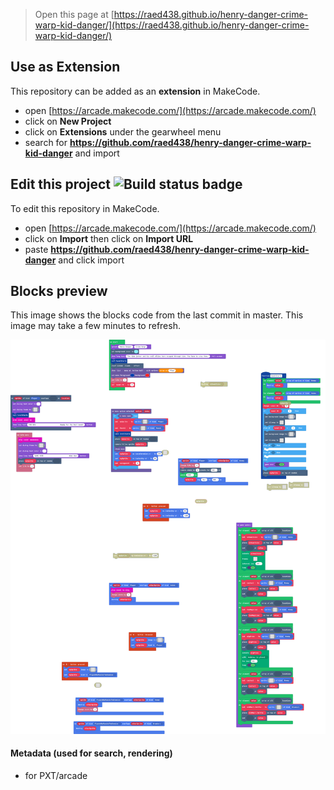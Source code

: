  


> Open this page at [https://raed438.github.io/henry-danger-crime-warp-kid-danger/](https://raed438.github.io/henry-danger-crime-warp-kid-danger/)

## Use as Extension

This repository can be added as an **extension** in MakeCode.

* open [https://arcade.makecode.com/](https://arcade.makecode.com/)
* click on **New Project**
* click on **Extensions** under the gearwheel menu
* search for **https://github.com/raed438/henry-danger-crime-warp-kid-danger** and import

## Edit this project ![Build status badge](https://github.com/raed438/henry-danger-crime-warp-kid-danger/workflows/MakeCode/badge.svg)

To edit this repository in MakeCode.

* open [https://arcade.makecode.com/](https://arcade.makecode.com/)
* click on **Import** then click on **Import URL**
* paste **https://github.com/raed438/henry-danger-crime-warp-kid-danger** and click import

## Blocks preview

This image shows the blocks code from the last commit in master.
This image may take a few minutes to refresh.

![A rendered view of the blocks](https://github.com/raed438/henry-danger-crime-warp-kid-danger/raw/master/.github/makecode/blocks.png)

#### Metadata (used for search, rendering)

* for PXT/arcade
<script src="https://makecode.com/gh-pages-embed.js"></script><script>makeCodeRender("{{ site.makecode.home_url }}", "{{ site.github.owner_name }}/{{ site.github.repository_name }}");</script>
